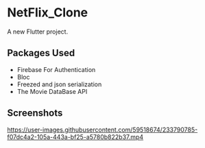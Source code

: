 # NetFlix_Clone

A new Flutter project.

## Packages Used

<ul>
  <li>Firebase For Authentication</li>
  <li>Bloc</li>
  <li>Freezed and json serialization</li>
  <li>The Movie DataBase API</li>
</ul>

## Screenshots



https://user-images.githubusercontent.com/59518674/233790785-f07dc4a2-105a-443a-bf25-a5780b822b37.mp4

